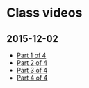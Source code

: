 # Class videos
## 2015-12-02
- [Part 1 of 4](https://www.youtube.com/watch?v=hGEx0eDBmdU)
- [Part 2 of 4](https://www.youtube.com/watch?v=DiKTL6v7ntA)
- [Part 3 of 4](https://www.youtube.com/watch?v=9aQZeyB-WbE)
- [Part 4 of 4](https://www.youtube.com/watch?v=cT8ZuEI6YPg)
